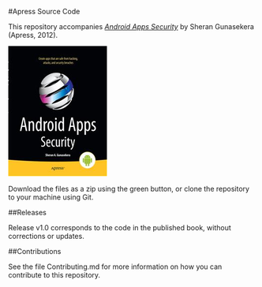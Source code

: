 #Apress Source Code

This repository accompanies [*Android Apps Security*](http://www.apress.com/9781430240624) by Sheran  Gunasekera (Apress, 2012).

![Cover image](9781430240624.jpg)

Download the files as a zip using the green button, or clone the repository to your machine using Git.

##Releases

Release v1.0 corresponds to the code in the published book, without corrections or updates.

##Contributions

See the file Contributing.md for more information on how you can contribute to this repository.
